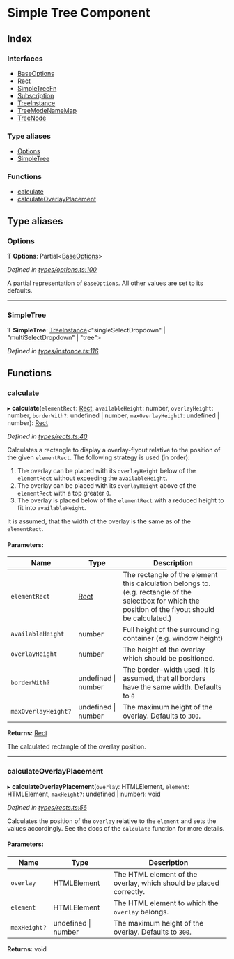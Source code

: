 # Simple Tree Component

## Index

### Interfaces

* [BaseOptions](interfaces/baseoptions.md)
* [Rect](interfaces/rect.md)
* [SimpleTreeFn](interfaces/simpletreefn.md)
* [Subscription](interfaces/subscription.md)
* [TreeInstance](interfaces/treeinstance.md)
* [TreeModeNameMap](interfaces/treemodenamemap.md)
* [TreeNode](interfaces/treenode.md)

### Type aliases

* [Options](globals.md#options)
* [SimpleTree](globals.md#simpletree)

### Functions

* [calculate](globals.md#calculate)
* [calculateOverlayPlacement](globals.md#calculateoverlayplacement)

## Type aliases

### Options

Ƭ  **Options**: Partial\<[BaseOptions](interfaces/baseoptions.md)>

*Defined in [types/options.ts:100](https://github.com/ckotzbauer/simple-tree-component/blob/b8593e9/src/types/options.ts#L100)*

A partial representation of `BaseOptions`. All other values are set to its defaults.

___

### SimpleTree

Ƭ  **SimpleTree**: [TreeInstance](interfaces/treeinstance.md)\<\"singleSelectDropdown\" \| \"multiSelectDropdown\" \| \"tree\">

*Defined in [types/instance.ts:116](https://github.com/ckotzbauer/simple-tree-component/blob/b8593e9/src/types/instance.ts#L116)*

## Functions

### calculate

▸ **calculate**(`elementRect`: [Rect](interfaces/rect.md), `availableHeight`: number, `overlayHeight`: number, `borderWith?`: undefined \| number, `maxOverlayHeight?`: undefined \| number): [Rect](interfaces/rect.md)

*Defined in [types/rects.ts:40](https://github.com/ckotzbauer/simple-tree-component/blob/b8593e9/src/types/rects.ts#L40)*

Calculates a rectangle to display a overlay-flyout relative to the position of the given `elementRect`.
The following strategy is used (in order):
  1. The overlay can be placed with its `overlayHeight` below of the `elementRect` without exceeding the `availableHeight`.
  2. The overlay can be placed with its `overlayHeight` above of the `elementRect` with a top greater `0`.
  3. The overlay is placed below of the `elementRect` with a reduced height to fit into `availableHeight`.

It is assumed, that the width of the overlay is the same as of the `elementRect`.

#### Parameters:

Name | Type | Description |
------ | ------ | ------ |
`elementRect` | [Rect](interfaces/rect.md) | The rectangle of the element this calculation belongs to. (e.g. rectangle of the selectbox for which the position of the flyout should be calculated.) |
`availableHeight` | number | Full height of the surrounding container (e.g. window height) |
`overlayHeight` | number | The height of the overlay which should be positioned. |
`borderWith?` | undefined \| number | The border-width used. It is assumed, that all borders have the same width. Defaults to `0` |
`maxOverlayHeight?` | undefined \| number | The maximum height of the overlay. Defaults to `300`. |

**Returns:** [Rect](interfaces/rect.md)

The calculated rectangle of the overlay position.

___

### calculateOverlayPlacement

▸ **calculateOverlayPlacement**(`overlay`: HTMLElement, `element`: HTMLElement, `maxHeight?`: undefined \| number): void

*Defined in [types/rects.ts:56](https://github.com/ckotzbauer/simple-tree-component/blob/b8593e9/src/types/rects.ts#L56)*

Calculates the position of the `overlay` relative to the `element` and sets the values accordingly.
See the docs of the `calculate` function for more details.

#### Parameters:

Name | Type | Description |
------ | ------ | ------ |
`overlay` | HTMLElement | The HTML element of the overlay, which should be placed correctly. |
`element` | HTMLElement | The HTML element to which the `overlay` belongs. |
`maxHeight?` | undefined \| number | The maximum height of the overlay. Defaults to `300`.  |

**Returns:** void
